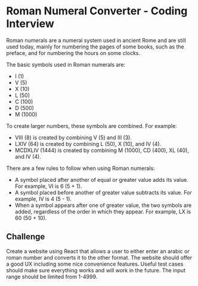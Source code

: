 # Roman Numeral Converter - Coding Interview

Roman numerals are a numeral system used in ancient Rome and are still used today, mainly for numbering the pages of some books, such as the preface, and for numbering the hours on some clocks.

The basic symbols used in Roman numerals are:

* I (1)
* V (5)
* X (10)
* L (50)
* C (100)
* D (500)
* M (1000)

To create larger numbers, these symbols are combined. For example:

* VIII (8) is created by combining V (5) and III (3).
* LXIV (64) is created by combining L (50), X (10), and IV (4).
* MCDXLIV (1444) is created by combining M (1000), CD (400), XL (40), and IV (4).

There are a few rules to follow when using Roman numerals:

* A symbol placed after another of equal or greater value adds its value. For example, VI is 6 (5 + 1).
* A symbol placed before another of greater value subtracts its value. For example, IV is 4 (5 - 1).
* When a symbol appears after one of greater value, the two symbols are added, regardless of the order in which they appear. For example, LX is 60 (50 + 10).


## Challenge

Create a website using React that allows a user to either enter an arabic or roman number and converts it to the other format. The website should offer a good UX including some nice convenience features. Useful test cases should make sure everything works and will work in the future.
The input range should be limited from 1-4999.
